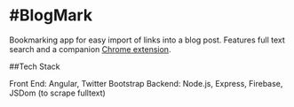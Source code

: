 #BlogMark
========

Bookmarking app for easy import of links into a blog post. Features full text search and a companion [Chrome extension](http://github.com/leaena/blogmarkChrome).


##Tech Stack

Front End: Angular, Twitter Bootstrap
Backend: Node.js, Express, Firebase, JSDom (to scrape fulltext)
